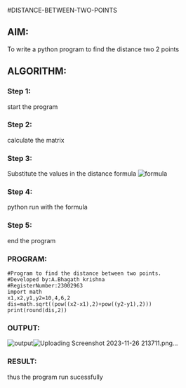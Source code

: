 #DISTANCE-BETWEEN-TWO-POINTS
## AIM:
To write a python program to find the distance two 2 points
## ALGORITHM:
### Step 1: 
start the program
### Step 2:
calculate the matrix 
### Step 3: 
Substitute the values in the distance formula  ![formula](/formula.JPG)
### Step 4: 
python run with the formula
### Step 5: 
end the program
### PROGRAM:
  ```
  #Program to find the distance between two points.
#Developed by:A.Bhagath krishna
#RegisterNumber:23002963
import math
x1,x2,y1,y2=10,4,6,2
dis=math.sqrt((pow((x2-x1),2)+pow((y2-y1),2)))
print(round(dis,2))
```


### OUTPUT:
![output](/)![Uploading Screenshot 2023-11-26 213711.png…]()






### RESULT:
thus the program run sucessfully

